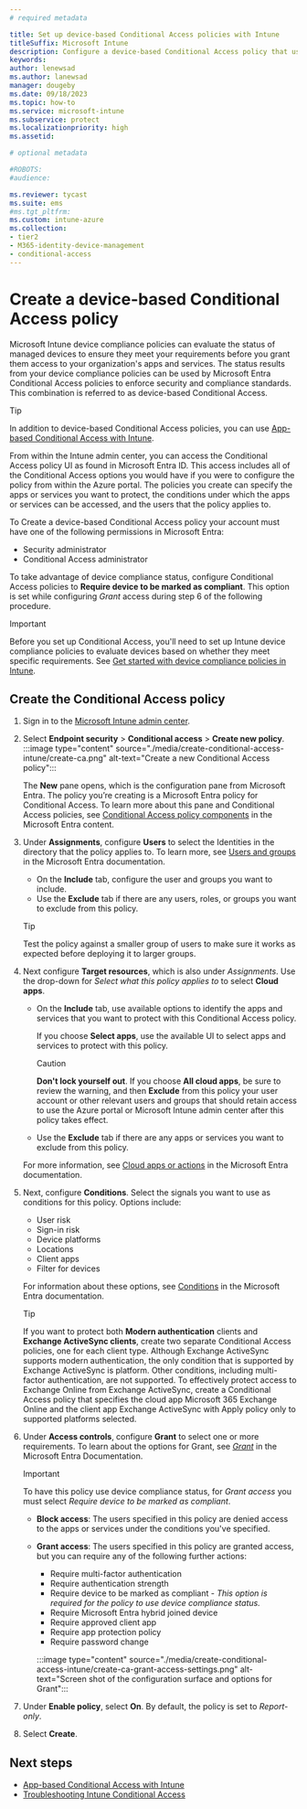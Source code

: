 ```yaml
---
# required metadata

title: Set up device-based Conditional Access policies with Intune
titleSuffix: Microsoft Intune
description: Configure a device-based Conditional Access policy that uses device status from a Microsoft Intune device compliance policies.
keywords:
author: lenewsad
ms.author: lanewsad
manager: dougeby
ms.date: 09/18/2023
ms.topic: how-to
ms.service: microsoft-intune
ms.subservice: protect
ms.localizationpriority: high
ms.assetid: 

# optional metadata

#ROBOTS:
#audience:

ms.reviewer: tycast
ms.suite: ems
#ms.tgt_pltfrm:
ms.custom: intune-azure
ms.collection:
- tier2
- M365-identity-device-management
- conditional-access
---
```


# Create a device-based Conditional Access policy

Microsoft Intune device compliance policies can evaluate the status of managed devices to ensure they meet your requirements before you grant them access to your organization's apps and services. The status results from your device compliance policies can be used by Microsoft Entra Conditional Access policies to enforce security and compliance standards. This combination is referred to as device-based Conditional Access.

> [!TIP]
> In addition to device-based Conditional Access policies, you can use [App-based Conditional Access with Intune](app-based-conditional-access-intune.md).

From within the Intune admin center, you can access the Conditional Access policy UI as found in Microsoft Entra ID. This access includes all of the Conditional Access options you would have if you were to configure the policy from within the Azure portal. The policies you create can specify the apps or services you want to protect, the conditions under which the apps or services can be accessed, and the users that the policy applies to.

To Create a device-based Conditional Access policy your account must have one of the following permissions in Microsoft Entra:

- Security administrator
- Conditional Access administrator  

To take advantage of device compliance status, configure Conditional Access policies to **Require device to be marked as compliant**. This option is set while configuring *Grant* access during step 6 of the following procedure.

> [!IMPORTANT]
> Before you set up Conditional Access, you'll need to set up Intune device compliance policies to evaluate devices based on whether they meet specific requirements. See [Get started with device compliance policies in Intune](device-compliance-get-started.md).

## Create the Conditional Access policy

1. Sign in to the [Microsoft Intune admin center](https://go.microsoft.com/fwlink/?linkid=2109431).

2. Select **Endpoint security** > **Conditional access** > **Create new policy**.
:::image type="content" source="./media/create-conditional-access-intune/create-ca.png" alt-text="Create a new Conditional Access policy":::

   The **New** pane opens, which is the configuration pane from Microsoft Entra. The policy you’re creating is a Microsoft Entra policy for Conditional Access. To learn more about this pane and Conditional Access policies, see [Conditional Access policy components](/azure/active-directory/conditional-access/concept-conditional-access-policies) in the Microsoft Entra content.

3. Under **Assignments**, configure **Users** to select the Identities in the directory that the policy applies to. To learn more, see [Users and groups](/azure/active-directory/conditional-access/concept-conditional-access-users-groups) in the Microsoft Entra documentation.

   - On the **Include** tab, configure the user and groups you want to include.  
   - Use the **Exclude** tab if there are any users, roles, or groups you want to exclude from this policy.

   > [!TIP]
   > Test the policy against a smaller group of users to make sure it works as expected before deploying it to larger groups.

4. Next configure **Target resources**, which is also under *Assignments*. Use the drop-down for *Select what this policy applies to* to select **Cloud apps**.

   - On the **Include** tab, use available options to identify the apps and services that you want to protect with this Conditional Access policy.

     If you choose **Select apps**, use the available UI to select apps and services to protect with this policy.

     > [!CAUTION]
     > **Don't lock yourself out**. If you choose **All cloud apps**, be sure to review the warning, and then **Exclude** from this policy your user account or other relevant users and groups that should retain access to use the Azure portal or Microsoft Intune admin center after this policy takes effect.

   - Use the **Exclude** tab if there are any apps or services you want to exclude from this policy.

   For more information, see [Cloud apps or actions](/azure/active-directory/conditional-access/concept-conditional-access-cloud-apps) in the Microsoft Entra documentation.

5. Next, configure **Conditions**. Select the signals you want to use as conditions for this policy. Options include:

   - User risk
   - Sign-in risk
   - Device platforms
   - Locations
   - Client apps
   - Filter for devices

   For information about these options, see [Conditions](/azure/active-directory/conditional-access/concept-conditional-access-conditions) in the Microsoft Entra documentation.

   > [!TIP]
   > If you want to protect both **Modern authentication** clients and **Exchange ActiveSync clients**, create two separate Conditional Access policies, one for each client type. Although Exchange ActiveSync supports modern authentication, the only condition that is supported by Exchange ActiveSync is platform. Other conditions, including multi-factor authentication, are not supported. To effectively protect access to Exchange Online from Exchange ActiveSync, create a Conditional Access policy that specifies the cloud app Microsoft 365 Exchange Online and the client app Exchange ActiveSync with Apply policy only to supported platforms selected.

6. Under **Access controls**, configure **Grant** to select one or more requirements. To learn about the options for Grant, see [*Grant*](/azure/active-directory/conditional-access/concept-conditional-access-grant) in the Microsoft Entra Documentation.

   > [!IMPORTANT]
   >
   > To have this policy use device compliance status, for *Grant access* you must select *Require device to be marked as compliant*.

   - **Block access**: The users specified in this policy are denied access to the apps or services under the conditions you've specified.
   - **Grant access**: The users specified in this policy are granted access, but you can require any of the following further actions:
     - Require multi-factor authentication
     - Require authentication strength
     - Require device to be marked as compliant - *This option is required for the policy to use device compliance status.*
     - Require Microsoft Entra hybrid joined device
     - Require approved client app
     - Require app protection policy
     - Require password change

     :::image type="content" source="./media/create-conditional-access-intune/create-ca-grant-access-settings.png" alt-text="Screen shot of the configuration surface and options for Grant":::

7. Under **Enable policy**, select **On**. By default, the policy is set to *Report-only*.

8. Select **Create**.

## Next steps

- [App-based Conditional Access with Intune](app-based-conditional-access-intune.md)
- [Troubleshooting Intune Conditional Access](https://support.microsoft.com/help/4456106)

